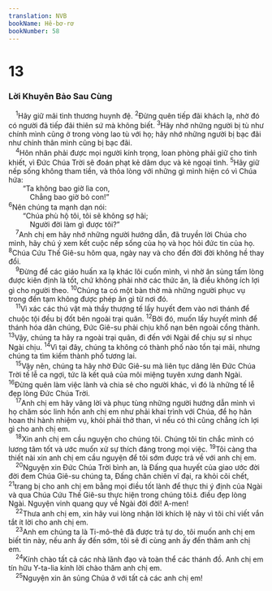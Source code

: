 ```yaml
---
translation: NVB
bookName: Hê-bơ-rơ 
bookNumber: 58
---
```


<div class="title"><h1>13</h1><h3>Lời Khuyên Bảo Sau Cùng </h3></div>
<span class="verse he_13_1"> <sup>1</sup>Hãy giữ mãi tình thương huynh đệ. </span>
<span class="verse he_13_2"><sup>2</sup>Đừng quên tiếp đãi khách lạ, nhờ đó có người đã tiếp đãi thiên sứ mà không biết. </span>
<span class="verse he_13_3"><sup>3</sup>Hãy nhớ những người bị tù như chính mình cũng ở trong vòng lao tù với họ; hãy nhớ những người bị bạc đãi như chính thân mình cũng bị bạc đãi. <br/></span>
<span class="verse he_13_4"> <sup>4</sup>Hôn nhân phải được mọi người kính trọng, loan phòng phải giữ cho tinh khiết, vì Đức Chúa Trời sẽ đoán phạt kẻ dâm dục và kẻ ngoại tình. </span>
<span class="verse he_13_5"><sup>5</sup>Hãy giữ nếp sống không tham tiền, và thỏa lòng với những gì mình hiện có vì Chúa hứa: <br/>  “Ta không bao giờ lìa con, <br/>   Chẳng bao giờ bỏ con!” <br/></span>
<span class="verse he_13_6"><sup>6</sup>Nên chúng ta mạnh dạn nói: <br/>  “Chúa phù hộ tôi, tôi sẽ không sợ hãi; <br/>   Người đời làm gì được tôi?” <br/></span>
<span class="verse he_13_7"> <sup>7</sup>Anh chị em hãy nhớ những người hướng dẫn, đã truyền lời Chúa cho mình, hãy chú ý xem kết cuộc nếp sống của họ và học hỏi đức tin của họ. </span>
<span class="verse he_13_8"><sup>8</sup>Chúa Cứu Thế Giê-su hôm qua, ngày nay và cho đến đời đời không hề thay đổi. <br/></span>
<span class="verse he_13_9"> <sup>9</sup>Đừng để các giáo huấn xa lạ khác lôi cuốn mình, vì nhờ ân sủng tấm lòng được kiên định là tốt, chứ không phải nhờ các thức ăn, là điều không ích lợi gì cho người theo. </span>
<span class="verse he_13_10"><sup>10</sup>Chúng ta có một bàn thờ mà những người phục vụ trong đền tạm không được phép ăn gì từ nơi đó. <br/></span>
<span class="verse he_13_11"> <sup>11</sup>Vì xác các thú vật mà thầy thượng tế lấy huyết đem vào nơi thánh để chuộc tội đều bị đốt bên ngoài trại quân. </span>
<span class="verse he_13_12"><sup>12</sup>Bởi đó, muốn lấy huyết mình để thánh hóa dân chúng, Đức Giê-su phải chịu khổ nạn bên ngoài cổng thành. </span>
<span class="verse he_13_13"><sup>13</sup>Vậy, chúng ta hãy ra ngoài trại quân, đi đến với Ngài để chịu sự sỉ nhục Ngài chịu. </span>
<span class="verse he_13_14"><sup>14</sup>Vì tại đây, chúng ta không có thành phố nào tồn tại mãi, nhưng chúng ta tìm kiếm thành phố tương lai. <br/></span>
<span class="verse he_13_15"> <sup>15</sup>Vậy nên, chúng ta hãy nhờ Đức Giê-su mà liên tục dâng lên Đức Chúa Trời tế lễ ca ngợi, tức là kết quả của môi miệng tuyên xưng danh Ngài. </span>
<span class="verse he_13_16"><sup>16</sup>Đừng quên làm việc lành và chia sẻ cho người khác, vì đó là những tế lễ đẹp lòng Đức Chúa Trời. <br/></span>
<span class="verse he_13_17"> <sup>17</sup>Anh chị em hãy vâng lời và phục tùng những người hướng dẫn mình vì họ chăm sóc linh hồn anh chị em như phải khai trình với Chúa, để họ hân hoan thi hành nhiệm vụ, khỏi phải thở than, vì nếu có thì cũng chẳng ích lợi gì cho anh chị em. <br/></span>
<span class="verse he_13_18"> <sup>18</sup>Xin anh chị em cầu nguyện cho chúng tôi. Chúng tôi tin chắc mình có lương tâm tốt và ước muốn xử sự thích đáng trong mọi việc. </span>
<span class="verse he_13_19"><sup>19</sup>Tôi càng tha thiết nài xin anh chị em cầu nguyện để tôi sớm được trả về với anh chị em. <br/></span>
<span class="verse he_13_20"> <sup>20</sup>Nguyện xin Đức Chúa Trời bình an, là Đấng qua huyết của giao ước đời đời đem Chúa Giê-su chúng ta, Đấng chăn chiên vĩ đại, ra khỏi cõi chết, </span>
<span class="verse he_13_21"><sup>21</sup>trang bị cho anh chị em bằng mọi điều tốt lành để thực thi ý định của Ngài và qua Chúa Cứu Thế Giê-su thực hiện trong chúng tôi<a data-toggle="tooltip" data-placement="bottom" title="Một số bản cổ: anh chị em">⚓</a> điều đẹp lòng Ngài. Nguyện vinh quang quy về Ngài đời đời! A-men! <br/></span>
<span class="verse he_13_22"> <sup>22</sup>Thưa anh chị em, xin hãy vui lòng nhận lời khích lệ này vì tôi chỉ viết vắn tắt ít lời cho anh chị em. <br/></span>
<span class="verse he_13_23"> <sup>23</sup>Anh em chúng ta là Ti-mô-thê đã được trả tự do, tôi muốn anh chị em biết tin này, nếu anh ấy đến sớm, tôi sẽ đi cùng anh ấy đến thăm anh chị em. <br/></span>
<span class="verse he_13_24"> <sup>24</sup>Kính chào tất cả các nhà lãnh đạo và toàn thể các thánh đồ. Anh chị em tín hữu Y-ta-lia kính lời chào thăm anh chị em. <br/></span>
<span class="verse he_13_25"> <sup>25</sup>Nguyện xin ân sủng Chúa ở với tất cả các anh chị em! <br/></span>

